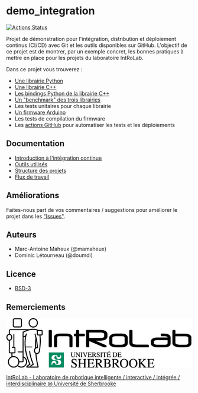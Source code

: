 # demo_integration

[![Actions Status](https://github.com/introlab/demo_integration/actions/workflows/build_test_and_release.yml/badge.svg)](https://github.com/introlab/demo_integration/actions)

Projet de démonstration pour l'intégration, distribution et déploiement continus (CI/CD) avec Git et les outils disponibles sur GitHub. L'objectif de ce projet est de montrer, par un exemple concret, les bonnes pratiques à mettre en place pour les projets du laboratoire IntRoLab.  

Dans ce projet vous trouverez :

* [Une librairie Python](library/pycout)
* [Une librairie C++](library/cppcount)
* [Les bindings Python de la librairie C++](library/cppcount/python)
* [Un "benchmark" des trois librairies](library/benchmarks)
* Les tests unitaires pour chaque librairie
* [Un firmware Arduino](firmware)
* Les tests de compilation du firmware
* Les [actions GitHub](https://docs.github.com/en/actions) pour automatiser les tests et les déploiements

## Documentation

* [Introduction à l'intégration continue](docs/Introduction_integration_continue.md)
* [Outils utilisés](docs/Outils.md)
* [Structure des projets](docs/Structure_Projet.md)
* [Flux de travail](docs/Flux_Travail.md)

## Améliorations

Faites-nous part de vos commentaires / suggestions pour améliorer le projet dans les ["Issues"](https://github.com/introlab/demo_integration/issues).

## Auteurs

* Marc-Antoine Maheux (@mamaheux)
* Dominic Létourneau (@doumdi)

## Licence

* [BSD-3](LICENSE)

## Remerciements

![IntRoLab](docs/IntRoLab.png)

[IntRoLab - Laboratoire de robotique intelligente / interactive / intégrée / interdisciplinaire @ Université de Sherbrooke](https://introlab.3it.usherbrooke.ca)
